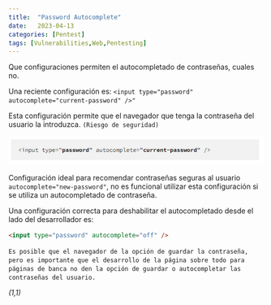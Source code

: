 ```yaml
---
title:  "Password Autocomplete"
date:   2023-04-13
categories: [Pentest]
tags: [Vulnerabilities,Web,Pentesting]
---
```


Que configuraciones permiten el autocompletado de contraseñas, cuales no. 

Una reciente configuración es: `<input type="password" autocomplete="current-password" />"`

Esta configuración permite que el navegador que tenga la contraseña del usuario la introduzca. `(Riesgo de seguridad)`

![image](/genes/vulnerabilidades/autocomplete/autocomplete.png)

Configuración ideal para recomendar contraseñas seguras al usuario `autocomplete="new-password"`, no es funcional utilizar esta configuración si se utiliza un autocompletado de contraseña. 

Una configuración correcta para deshabilitar el autocompletado desde el lado del desarrollador es: 

``` html
<input type="password" autocomplete="off" />

```

`Es posible que el navegador de la opción de guardar la contraseña, pero es importante que el desarrollo de la página sobre todo para páginas de banca no den la opción de guardar o autocompletar las contraseñas del usuario.`


*(1,1)*